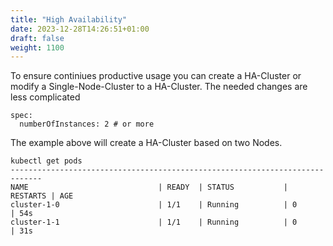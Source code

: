 ```yaml
---
title: "High Availability"
date: 2023-12-28T14:26:51+01:00
draft: false
weight: 1100
---
```

To ensure continiues productive usage you can create a HA-Cluster or modify a Single-Node-Cluster to a HA-Cluster.
The needed changes are less complicated
```
spec: 
  numberOfInstances: 2 # or more
```
The example above will create a HA-Cluster based on two Nodes.
```
kubectl get pods
-----------------------------------------------------------------------------
NAME                             | READY  | STATUS           | RESTARTS | AGE
cluster-1-0                      | 1/1    | Running          | 0        | 54s
cluster-1-1                      | 1/1    | Running          | 0        | 31s

```
